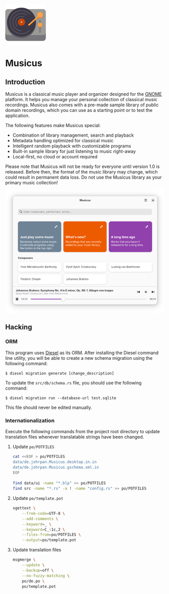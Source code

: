 ![Musicus Logo](data/misc/logo.png)

# Musicus

## Introduction

Musicus is a classical music player and organizer designed for the
[GNOME](https://www.gnome.org)
platform. It helps you manage your personal collection of classical music
recordings. Musicus also comes with a pre-made sample library of public domain
recordings, which you can use as a starting point or to test the application.

The following features make Musicus special:

 - Combination of library management, search and playback
 - Metadata handling optimized for classical music
 - Intelligent random playback with customizable programs
 - Built-in sample library for just listening to music right-away
 - Local-first, no cloud or account required

Please note that Musicus will not be ready for everyone until version 1.0 is
released. Before then, the format of the music library may change, which could
result in permanent data loss. Do not use the Musicus library as your primary
music collection!

![Screenshot](data/misc/screenshot.png)

## Hacking

### ORM

This program uses [Diesel](https://diesel.rs) as its ORM. After installing
the Diesel command line utility, you will be able to create a new schema
migration using the following command:

```
$ diesel migration generate [change_description]
```

To update the `src/db/schema.rs` file, you should use the following command:

```
$ diesel migration run --database-url test.sqlite
```

This file should never be edited manually.

### Internationalization

Execute the following commands from the project root directory to update
translation files whenever translatable strings have been changed.

1. Update `po/POTFILES`

    ```bash
    cat <<EOF > po/POTFILES
    data/de.johrpan.Musicus.desktop.in.in
    data/de.johrpan.Musicus.gschema.xml.in
    EOF

    find data/ui -name "*.blp" >> po/POTFILES
    find src -name "*.rs" -a ! -name "config.rs" >> po/POTFILES
    ```

2. Update `po/template.pot`

    ```bash
    xgettext \
        --from-code=UTF-8 \
        --add-comments \
        --keyword=_ \
        --keyword=C_:1c,2 \
        --files-from=po/POTFILES \
        --output=po/template.pot
    ```

3. Update translation files

    ```bash
    msgmerge \
        --update \
        --backup=off \
        --no-fuzzy-matching \
        po/de.po \
        po/template.pot
    ```